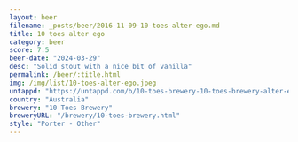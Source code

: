 ```yaml
---
layout: beer
filename: _posts/beer/2016-11-09-10-toes-alter-ego.md
title: 10 toes alter ego
category: beer
score: 7.5
beer-date: "2024-03-29"
desc: "Solid stout with a nice bit of vanilla"
permalink: /beer/:title.html
img: /img/list/10-toes-alter-ego.jpeg
untappd: "https://untappd.com/b/10-toes-brewery-10-toes-brewery-alter-ego-vanilla-porter/2116916"
country: "Australia"
brewery: "10 Toes Brewery"
breweryURL: "/brewery/10-toes-brewery.html"
style: "Porter - Other"
---
```

